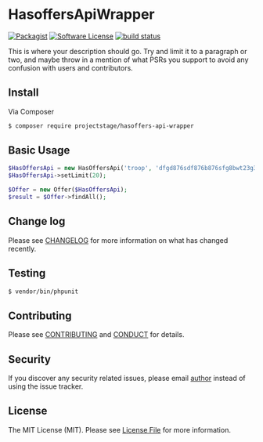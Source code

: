 # HasoffersApiWrapper

[![Packagist](	https://img.shields.io/packagist/v/projectstage/hasoffers-api-wrapper.svg)](https://packagist.org/packages/projectstage/hasoffers-api-wrapper)
[![Software License][ico-license]](LICENSE.md)
[![build status](https://travis-ci.org/projectstage/hasoffers-api-wrapper.svg)](https://travis-ci.org/projectstage/hasoffers-api-wrapper)

This is where your description should go. Try and limit it to a paragraph or two, and maybe throw in a mention of what
PSRs you support to avoid any confusion with users and contributors.

## Install

Via Composer

``` bash
$ composer require projectstage/hasoffers-api-wrapper
```

## Basic Usage

``` php
$HasOffersApi = new HasOffersApi('troop', 'dfgd876sdf876b876sfg8bwt23g37fbsd7fgw');
$HasOffersApi->setLimit(20);

$Offer = new Offer($HasOffersApi);
$result = $Offer->findAll();
```

## Change log

Please see [CHANGELOG](CHANGELOG.md) for more information on what has changed recently.

## Testing

``` bash
$ vendor/bin/phpunit
```

## Contributing

Please see [CONTRIBUTING](CONTRIBUTING.md) and [CONDUCT](CONDUCT.md) for details.

## Security

If you discover any security related issues, please email [author] instead of using the issue tracker.


## License

The MIT License (MIT). Please see [License File](LICENSE.md) for more information.

[author]: carsten.lorenz@projectstage.org
[ico-license]: https://img.shields.io/badge/license-MIT-brightgreen.svg?style=flat-square
